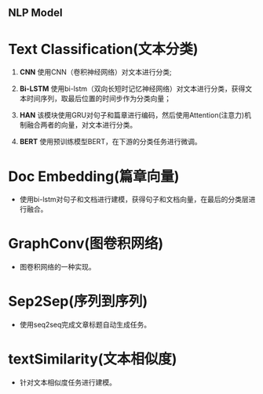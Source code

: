## NLP Model

# Text Classification(文本分类)

1. **CNN**  使用CNN（卷积神经网络）对文本进行分类;

2. **Bi-LSTM**  使用bi-lstm（双向长短时记忆神经网络）对文本进行分类，获得文本时间序列，取最后位置的时间步作为分类向量；

3. **HAN**   该模块使用GRU对句子和篇章进行编码，然后使用Attention(注意力)机制融合两者的向量，对文本进行分类。

4. **BERT** 使用预训练模型BERT，在下游的分类任务进行微调。

# Doc Embedding(篇章向量)

- 使用bi-lstm对句子和文档进行建模，获得句子和文档向量，在最后的分类层进行融合。

# GraphConv(图卷积网络)

- 图卷积网络的一种实现。

# Sep2Sep(序列到序列)

- 使用seq2seq完成文章标题自动生成任务。

# textSimilarity(文本相似度)

- 针对文本相似度任务进行建模。

